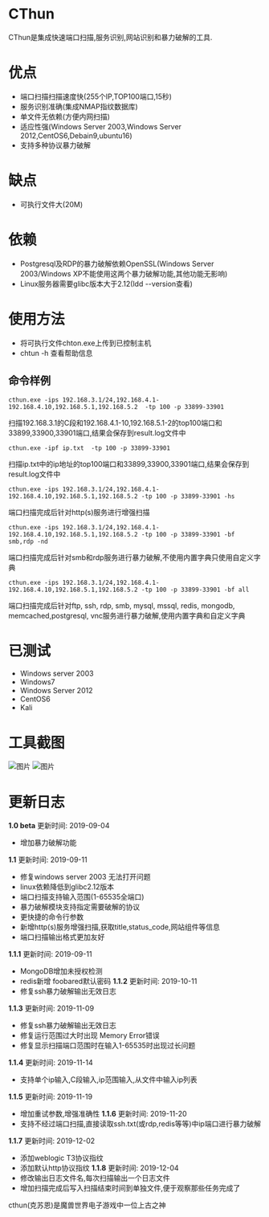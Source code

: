 # CThun
CThun是集成快速端口扫描,服务识别,网站识别和暴力破解的工具.
# 优点
* 端口扫描扫描速度快(255个IP,TOP100端口,15秒)
* 服务识别准确(集成NMAP指纹数据库)
* 单文件无依赖(方便内网扫描)
* 适应性强(Windows Server 2003,Windows Server 2012,CentOS6,Debain9,ubuntu16)
* 支持多种协议暴力破解
# 缺点
* 可执行文件大(20M)
# 依赖
* Postgresql及RDP的暴力破解依赖OpenSSL(Windows Server 2003/Windows XP不能使用这两个暴力破解功能,其他功能无影响)
* Linux服务器需要glibc版本大于2.12(ldd --version查看)
# 使用方法
* 将可执行文件chton.exe上传到已控制主机
* chtun -h 查看帮助信息
## 命令样例
```
cthun.exe -ips 192.168.3.1/24,192.168.4.1-192.168.4.10,192.168.5.1,192.168.5.2  -tp 100 -p 33899-33901
```
扫描192.168.3.1的C段和192.168.4.1-10,192.168.5.1-2的top100端口和33899,33900,33901端口,结果会保存到result.log文件中

```
cthun.exe -ipf ip.txt  -tp 100 -p 33899-33901
```
扫描ip.txt中的ip地址的top100端口和33899,33900,33901端口,结果会保存到result.log文件中

```
cthun.exe -ips 192.168.3.1/24,192.168.4.1-192.168.4.10,192.168.5.1,192.168.5.2 -tp 100 -p 33899-33901 -hs
```
端口扫描完成后针对http(s)服务进行增强扫描

```
cthun.exe -ips 192.168.3.1/24,192.168.4.1-192.168.4.10,192.168.5.1,192.168.5.2 -tp 100 -p 33899-33901 -bf smb,rdp -nd
```
端口扫描完成后针对smb和rdp服务进行暴力破解,不使用内置字典只使用自定义字典

```
cthun.exe -ips 192.168.3.1/24,192.168.4.1-192.168.4.10,192.168.5.1,192.168.5.2 -tp 100 -p 33899-33901 -bf all 
```
端口扫描完成后针对ftp, ssh, rdp, smb, mysql, mssql, redis, mongodb, memcached,postgresql, vnc服务进行暴力破解,使用内置字典和自定义字典
# 已测试
* Windows server 2003
* Windows7
* Windows Server 2012
* CentOS6
* Kali
# 工具截图
![图片](https://uploader.shimo.im/f/jxgOCMlyvbMEnsig.png!thumbnail)
![图片](https://uploader.shimo.im/f/djUIDtYzRI8gh2a8.png!thumbnail)

# 更新日志
**1.0 beta**
更新时间: 2019-09-04
* 增加暴力破解功能

**1.1**
更新时间: 2019-09-11
* 修复windows server 2003 无法打开问题
* linux依赖降低到glibc2.12版本
* 端口扫描支持输入范围(1-65535全端口)
* 暴力破解模块支持指定需要破解的协议
* 更快捷的命令行参数
* 新增http(s)服务增强扫描,获取title,status_code,网站组件等信息
* 端口扫描输出格式更加友好

**1.1.1**
更新时间: 2019-09-11
* MongoDB增加未授权检测
* redis新增 foobared默认密码
**1.1.2**
更新时间: 2019-10-11
* 修复ssh暴力破解输出无效日志

**1.1.3**
更新时间: 2019-11-09
* 修复ssh暴力破解输出无效日志
* 修复运行范围过大时出现 Memory Error错误
* 修复显示扫描端口范围时在输入1-65535时出现过长问题

**1.1.4**
更新时间: 2019-11-14
* 支持单个ip输入,C段输入,ip范围输入,从文件中输入ip列表

**1.1.5**
更新时间: 2019-11-19
* 增加重试参数,增强准确性
**1.1.6**
更新时间: 2019-11-20
* 支持不经过端口扫描,直接读取ssh.txt(或rdp,redis等等)中ip端口进行暴力破解

**1.1.7**
更新时间: 2019-12-02
* 添加weblogic T3协议指纹
* 添加默认http协议指纹
**1.1.8**
更新时间: 2019-12-04
* 修改输出日志文件名,每次扫描输出一个日志文件
* 增加扫描完成后写入扫描结束时间到单独文件,便于观察那些任务完成了


cthun(克苏恩)是魔兽世界电子游戏中一位上古之神
